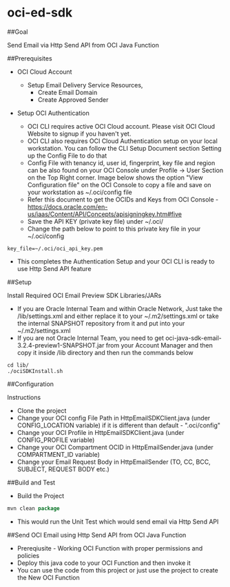# oci-ed-sdk

##Goal

Send Email via Http Send API from OCI Java Function

##Prerequisites

- OCI Cloud Account
  - Setup Email Delivery Service Resources,
    - Create Email Domain
    - Create Approved Sender

- Setup OCI Authentication
  - OCI CLI requires active OCI Cloud account. Please visit OCI Cloud Website to signup if you haven't yet.
  - OCI CLI also requires OCI Cloud Authentication setup on your local workstation. You can follow the CLI Setup Document section Setting up the Config File to do that
  - Config File with tenancy id, user id, fingerprint, key file and region can be also found on your OCI Console under Profile → User Section on the Top Right corner. Image below shows the option "View Configuration file" on the OCI Console to copy a file and save on your workstation as ~/.oci/config file
  - Refer this document to get the OCIDs and Keys from OCI Console - https://docs.oracle.com/en-us/iaas/Content/API/Concepts/apisigningkey.htm#five
  - Save the API KEY (private key file) under ~/.oci/
  - Change the path below to point to this private key file in your ~/.oci/config
```shell
key_file=~/.oci/oci_api_key.pem
```
- This completes the Authentication Setup and your OCI CLI is ready to use Http Send API feature


##Setup

Install Required OCI Email Preview SDK Libraries/JARs
- If you are Oracle Internal Team and within Oracle Network, Just take the /lib/settings.xml and either replace it to your ~/.m2/settings.xml or take the internal SNAPSHOT repository from it and put into your ~/.m2/settings.xml
- If you are not Oracle Internal Team, you need to get oci-java-sdk-email-3.2.4-preview1-SNAPSHOT.jar from your Account Manager and then copy it inside /lib directory and then run the commands below

```shell
cd lib/
./ociSDKInstall.sh
```

##Configuration

Instructions
- Clone the project
- Change your OCI config File Path in HttpEmailSDKClient.java (under CONFIG_LOCATION variable) if it is different than default - ".oci/config"
- Change your OCI Profile in HttpEmailSDKClient.java (under CONFIG_PROFILE variable)
- Change your OCI Compartment OCID in HttpEmailSender.java (under COMPARTMENT_ID variable)
- Change your Email Request Body in HttpEmailSender (TO, CC, BCC, SUBJECT, REQUEST BODY etc.)

##Build and Test

- Build the Project
```java
mvn clean package
```
- This would run the Unit Test which would send email via Http Send API

##Send OCI Email using Http Send API from OCI Java Function

- Prereqiusite - Working OCI Function with proper permissions and policies
- Deploy this java code to your OCI Function and then invoke it
- You can use the code from this project or just use the project to create the New OCI Function